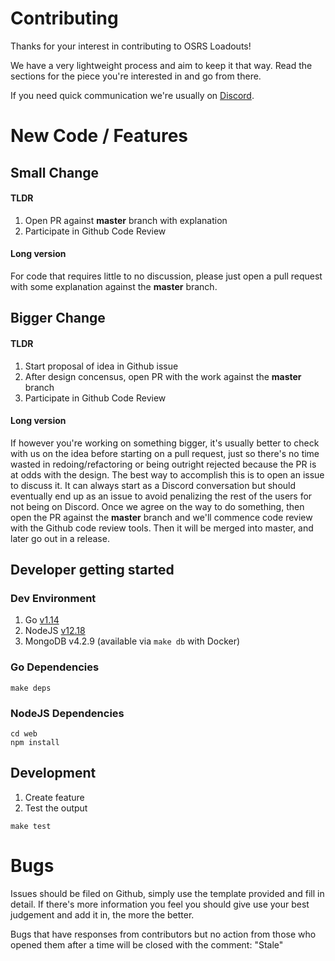 # Contributing

Thanks for your interest in contributing to OSRS Loadouts!

We have a very lightweight process and aim to keep it that way.
Read the sections for the piece you're interested in and go from
there.

If you need quick communication we're usually on [Discord](https://discord.gg/t5VhtF).

# New Code / Features

## Small Change

#### TLDR

1. Open PR against **master** branch with explanation
1. Participate in Github Code Review

#### Long version

For code that requires little to no discussion, please just open a pull request with some
explanation against the **master** branch. 

## Bigger Change

#### TLDR

1. Start proposal of idea in Github issue
1. After design concensus, open PR with the work against the **master** branch
1. Participate in Github Code Review

#### Long version

If however you're working on something bigger, it's usually better to check with us on the idea
before starting on a pull request, just so there's no time wasted in redoing/refactoring or being
outright rejected because the PR is at odds with the design. The best way to accomplish this is to
open an issue to discuss it. It can always start as a Discord conversation but should eventually end
up as an issue to avoid penalizing the rest of the users for not being on Discord. Once we agree on
the way to do something, then open the PR against the **master** branch and we'll commence code review
with the Github code review tools. Then it will be merged into master, and later go out in a release.

## Developer getting started

### Dev Environment
1. Go [v1.14](https://golang.org/doc/install)
1. NodeJS [v12.18](https://nodejs.org/dist/v12.18.3/)
1. MongoDB v4.2.9 (available via `make db` with Docker)

### Go Dependencies
```
make deps
```

### NodeJS Dependencies
```
cd web
npm install
```

## Development

1. Create feature
1. Test the output

```
make test
```


# Bugs

Issues should be filed on Github, simply use the template provided and fill in detail. If there's
more information you feel you should give use your best judgement and add it in, the more the better.

Bugs that have responses from contributors but no action from those who opened them after a time
will be closed with the comment: "Stale"
